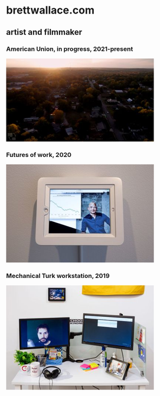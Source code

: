 # brettwallace.com

## artist and filmmaker

### American Union, in progress, 2021-present
[![American Union](docs/assets/american-union-film-2021-001-web.jpg)](https://www.americanunionfilm.com/)

### Futures of work, 2020
[![Futures of Work 2020](docs/assets/futures-of-work-2020-001-web.jpg)](https://brettwallace.com/futuresofwork/)

### Mechanical Turk workstation, 2019
![Mechanical Turk workstation, 2019](docs/assets/mechanical-turk-workstation-2019-002-web.jpg)


